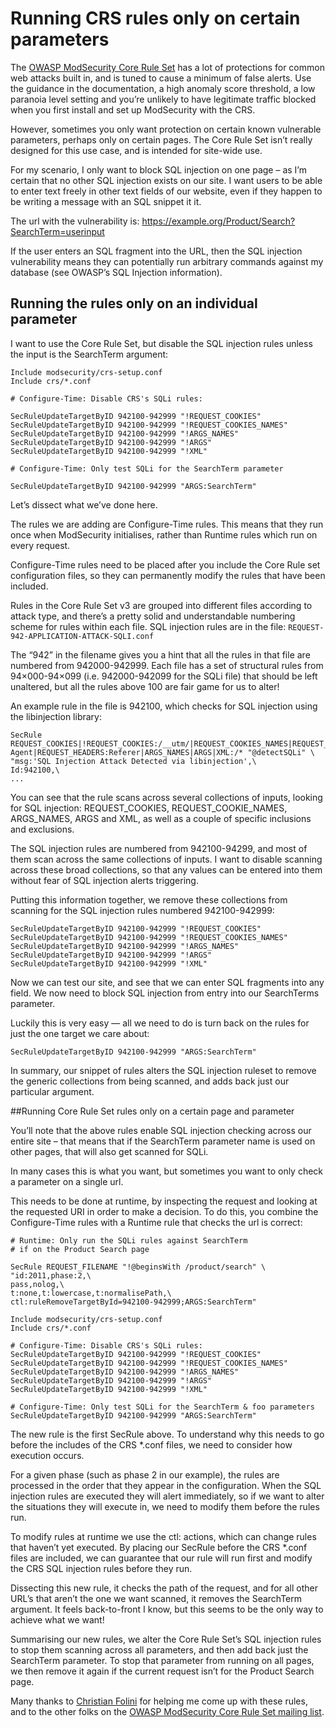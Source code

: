 # Running CRS rules only on certain parameters

The [OWASP ModSecurity Core Rule Set](https://coreruleset.org/) has a lot of protections for common web attacks built in, and is tuned to cause a minimum of false alerts. Use the guidance in the documentation, a high anomaly score threshold, a low paranoia level setting and you’re unlikely to have legitimate traffic blocked when you first install and set up ModSecurity with the CRS.

However, sometimes you only want protection on certain known vulnerable parameters, perhaps only on certain pages. The Core Rule Set isn’t really designed for this use case, and is intended for site-wide use.

For my scenario, I only want to block SQL injection on one page – as I’m certain that no other SQL injection exists on our site. I want users to be able to enter text freely in other text fields of our website, even if they happen to be writing a message with an SQL snippet it it.

The url with the vulnerability is: https://example.org/Product/Search?SearchTerm=userinput

If the user enters an SQL fragment into the URL, then the SQL injection vulnerability means they can potentially run arbitrary commands against my database (see OWASP’s SQL Injection information).

## Running the rules only on an individual parameter

I want to use the Core Rule Set, but disable the SQL injection rules unless the input is the SearchTerm argument:

```ApacheConf
Include modsecurity/crs-setup.conf
Include crs/*.conf
	
# Configure-Time: Disable CRS's SQLi rules:
	
SecRuleUpdateTargetByID 942100-942999 "!REQUEST_COOKIES"
SecRuleUpdateTargetByID 942100-942999 "!REQUEST_COOKIES_NAMES"
SecRuleUpdateTargetByID 942100-942999 "!ARGS_NAMES"
SecRuleUpdateTargetByID 942100-942999 "!ARGS"
SecRuleUpdateTargetByID 942100-942999 "!XML"

# Configure-Time: Only test SQLi for the SearchTerm parameter
	
SecRuleUpdateTargetByID 942100-942999 "ARGS:SearchTerm"
```

Let’s dissect what we’ve done here.

The rules we are adding are Configure-Time rules. This means that they run once when ModSecurity initialises, rather than Runtime rules which run on every request.

Configure-Time rules need to be placed after you include the Core Rule set configuration files, so they can permanently modify the rules that have been included.

Rules in the Core Rule Set v3 are grouped into different files according to attack type, and there’s a pretty solid and understandable numbering scheme for rules within each file. SQL injection rules are in the file: `REQUEST-942-APPLICATION-ATTACK-SQLI.conf`

The “942” in the filename gives you a hint that all the rules in that file are numbered from 942000-942999. Each file has a set of structural rules from 94×000-94×099 (i.e. 942000-942099 for the SQLi file) that should be left unaltered, but all the rules above 100 are fair game for us to alter!

An example rule in the file is 942100, which checks for SQL injection using the libinjection library:

```ApacheConf
SecRule REQUEST_COOKIES|!REQUEST_COOKIES:/__utm/|REQUEST_COOKIES_NAMES|REQUEST_HEADERS:User-Agent|REQUEST_HEADERS:Referer|ARGS_NAMES|ARGS|XML:/* "@detectSQLi" \
"msg:'SQL Injection Attack Detected via libinjection',\
Id:942100,\
...
```

You can see that the rule scans across several collections of inputs, looking for SQL injection: REQUEST\_COOKIES, REQUEST\_COOKIE_NAMES, ARGS\_NAMES, ARGS and XML, as well as a couple of specific inclusions and exclusions.

The SQL injection rules are numbered from 942100-94299, and most of them scan across the same collections of inputs. I want to disable scanning across these broad collections, so that any values can be entered into them without fear of SQL injection alerts triggering.

Putting this information together, we remove these collections from scanning for the SQL injection rules numbered 942100-942999:

```ApacheConf
SecRuleUpdateTargetByID 942100-942999 "!REQUEST_COOKIES"
SecRuleUpdateTargetByID 942100-942999 "!REQUEST_COOKIES_NAMES"
SecRuleUpdateTargetByID 942100-942999 "!ARGS_NAMES"
SecRuleUpdateTargetByID 942100-942999 "!ARGS"
SecRuleUpdateTargetByID 942100-942999 "!XML"
```

Now we can test our site, and see that we can enter SQL fragments into any field. We now need to block SQL injection from entry into our SearchTerms parameter.

Luckily this is very easy — all we need to do is turn back on the rules for just the one target we care about:

```ApacheConf
SecRuleUpdateTargetByID 942100-942999 "ARGS:SearchTerm"
```

In summary, our snippet of rules alters the SQL injection ruleset to remove the generic collections from being scanned, and adds back just our particular argument.

##Running Core Rule Set rules only on a certain page and parameter

You’ll note that the above rules enable SQL injection checking across our entire site – that means that if the SearchTerm parameter name is used on other pages, that will also get scanned for SQLi.

In many cases this is what you want, but sometimes you want to only check a parameter on a single url.

This needs to be done at runtime, by inspecting the request and looking at the requested URI in order to make a decision. To do this, you combine the Configure-Time rules with a Runtime rule that checks the url is correct:

```ApacheConf
# Runtime: Only run the SQLi rules against SearchTerm
# if on the Product Search page
	
SecRule REQUEST_FILENAME "!@beginsWith /product/search" \
"id:2011,phase:2,\
pass,nolog,\
t:none,t:lowercase,t:normalisePath,\
ctl:ruleRemoveTargetById=942100-942999;ARGS:SearchTerm"
	
Include modsecurity/crs-setup.conf
Include crs/*.conf
	
# Configure-Time: Disable CRS's SQLi rules:
SecRuleUpdateTargetByID 942100-942999 "!REQUEST_COOKIES"
SecRuleUpdateTargetByID 942100-942999 "!REQUEST_COOKIES_NAMES"
SecRuleUpdateTargetByID 942100-942999 "!ARGS_NAMES"
SecRuleUpdateTargetByID 942100-942999 "!ARGS"
SecRuleUpdateTargetByID 942100-942999 "!XML"
	
# Configure-Time: Only test SQLi for the SearchTerm & foo parameters
SecRuleUpdateTargetByID 942100-942999 "ARGS:SearchTerm"
```

The new rule is the first SecRule above. To understand why this needs to go before the includes of the CRS *.conf files, we need to consider how execution occurs.

For a given phase (such as phase 2 in our example), the rules are processed in the order that they appear in the configuration. When the SQL injection rules are executed they will alert immediately, so if we want to alter the situations they will execute in, we need to modify them before the rules run.

To modify rules at runtime we use the ctl: actions, which can change rules that haven’t yet executed. By placing our SecRule before the CRS *.conf files are included, we can guarantee that our rule will run first and modify the CRS SQL injection rules before they run.

Dissecting this new rule, it checks the path of the request, and for all other URL’s that aren’t the one we want scanned, it removes the SearchTerm argument. It feels back-to-front I know, but this seems to be the only way to achieve what we want!

Summarising our new rules, we alter the Core Rule Set’s SQL injection rules to stop them scanning across all parameters, and then add back just the SearchTerm parameter. To stop that parameter from running on all pages, we then remove it again if the current request isn’t for the Product Search page.

Many thanks to [Christian Folini](https://www.christian-folini.ch/) for helping me come up with these rules, and to the other folks on the [OWASP ModSecurity Core Rule Set mailing list](https://lists.owasp.org/mailman/listinfo/owasp-modsecurity-core-rule-set).